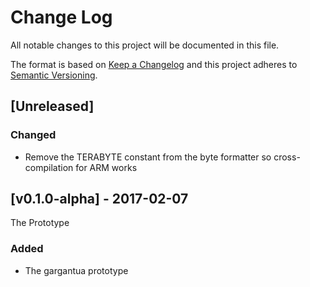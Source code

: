 # Change Log
All notable changes to this project will be documented in this file.

The format is based on [Keep a Changelog](http://keepachangelog.com/)
and this project adheres to [Semantic Versioning](http://semver.org/).

## [Unreleased]

### Changed
- Remove the TERABYTE constant from the byte formatter so cross-compilation for ARM works

## [v0.1.0-alpha] - 2017-02-07

The Prototype

### Added
- The gargantua prototype
